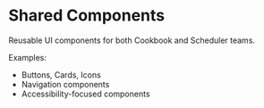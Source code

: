 # Shared Components

Reusable UI components for both Cookbook and Scheduler teams.

Examples:
- Buttons, Cards, Icons
- Navigation components
- Accessibility-focused components